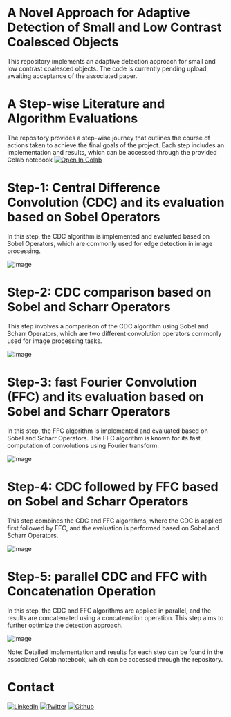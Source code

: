 
# **A Novel Approach for Adaptive Detection of Small and Low Contrast Coalesced Objects**

This repository implements an adaptive detection approach for small and low contrast coalesced objects. The code is currently pending upload, awaiting acceptance of the associated paper.


# **A Step-wise Literature and Algorithm Evaluations**

The repository provides a step-wise journey that outlines the course of actions taken to achieve the final goals of the project. Each step includes an implementation and results, which can be accessed through the provided Colab notebook [![Open In Colab](https://colab.research.google.com/assets/colab-badge.svg)](https://colab.research.google.com/drive/1X6s6dUhdk_JDZ9uG_rc7I7Us70nruB6-?usp=share_link)


# **Step-1: Central Difference Convolution (CDC) and its evaluation based on Sobel Operators**

In this step, the CDC algorithm is implemented and evaluated based on Sobel Operators, which are commonly used for edge detection in image processing.

![image](https://user-images.githubusercontent.com/57298558/231416633-cc445fec-3f30-43cd-b803-1133c89c5e0e.png)


# **Step-2: CDC comparison based on Sobel and Scharr Operators**

This step involves a comparison of the CDC algorithm using Sobel and Scharr Operators, which are two different convolution operators commonly used for image processing tasks.

![image](https://user-images.githubusercontent.com/57298558/231416897-2f4713b1-6831-4617-add1-f912464fb3fd.png)


# **Step-3: fast Fourier Convolution (FFC) and its evaluation based on Sobel and Scharr Operators**

In this step, the FFC algorithm is implemented and evaluated based on Sobel and Scharr Operators. The FFC algorithm is known for its fast computation of convolutions using Fourier transform.

![image](https://user-images.githubusercontent.com/57298558/231417077-dedddda5-31d2-447f-bc56-c41bfdc670f2.png)


# **Step-4: CDC followed by FFC based on Sobel and Scharr Operators**

This step combines the CDC and FFC algorithms, where the CDC is applied first followed by FFC, and the evaluation is performed based on Sobel and Scharr Operators.

![image](https://user-images.githubusercontent.com/57298558/231417209-ad7d9140-5b25-4333-8b8a-6a4bbf28778f.png)


# **Step-5: parallel CDC and FFC with Concatenation Operation**

In this step, the CDC and FFC algorithms are applied in parallel, and the results are concatenated using a concatenation operation. This step aims to further optimize the detection approach.

![image](https://user-images.githubusercontent.com/57298558/231417365-0989a390-5049-4f34-b3b2-b7f09269ef4c.png)



Note: Detailed implementation and results for each step can be found in the associated Colab notebook, which can be accessed through the repository.




# **Contact**

[![LinkedIn](https://user-images.githubusercontent.com/57298558/231293935-ead7992d-43a1-4de7-a023-3800fdecd331.png)](https://www.linkedin.com/in/imadalishah)
[![Twitter](https://user-images.githubusercontent.com/57298558/231293638-7be4782a-6851-4049-969e-0bd0ce067276.png)](https://www.twitter.com/imadalishah)
[![Github](https://user-images.githubusercontent.com/57298558/231293745-ae272207-5087-4ea6-a3ee-184fccc8a492.png)](https://www.github.com/imadalishah)

